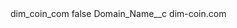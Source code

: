 <?xml version="1.0" encoding="UTF-8"?>
<CustomMetadata xmlns="http://soap.sforce.com/2006/04/metadata" xmlns:xsi="http://www.w3.org/2001/XMLSchema-instance" xmlns:xsd="http://www.w3.org/2001/XMLSchema">
    <label>dim_coin_com</label>
    <protected>false</protected>
    <values>
        <field>Domain_Name__c</field>
        <value xsi:type="xsd:string">dim-coin.com</value>
    </values>
</CustomMetadata>
